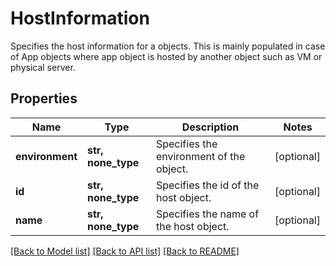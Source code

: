 # HostInformation

Specifies the host information for a objects. This is mainly populated in case of App objects where app object is hosted by another object such as VM or physical server.

## Properties
Name | Type | Description | Notes
------------ | ------------- | ------------- | -------------
**environment** | **str, none_type** | Specifies the environment of the object. | [optional] 
**id** | **str, none_type** | Specifies the id of the host object. | [optional] 
**name** | **str, none_type** | Specifies the name of the host object. | [optional] 

[[Back to Model list]](../README.md#documentation-for-models) [[Back to API list]](../README.md#documentation-for-api-endpoints) [[Back to README]](../README.md)


